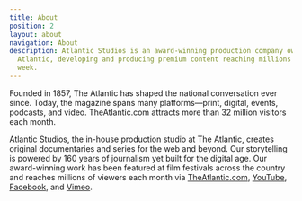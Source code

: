 ```yaml
---
title: About
position: 2
layout: about
navigation: About
description: Atlantic Studios is an award-winning production company owned by The
  Atlantic, developing and producing premium content reaching millions globally each
  week.
---
```


Founded in 1857, The Atlantic has shaped the national conversation ever since. Today, the magazine spans many platforms—print, digital, events, podcasts, and video. TheAtlantic.com attracts more than 32 million visitors each month.

Atlantic Studios, the in-house production studio at The Atlantic, creates original documentaries and series for the web and beyond. Our storytelling is powered by 160 years of journalism yet built for the digital age. Our award-winning work has been featured at film festivals across the country and reaches millions of viewers each month via <a href="https://www.theatlantic.com/video/" target="_blank">TheAtlantic.com</a>, <a href="https://www.youtube.com/user/TheAtlantic" target="_blank">YouTube</a>, <a href="https://www.facebook.com/pg/TheAtlantic/videos/?ref=page_internal" target="_blank">Facebook</a>, and <a href="https://vimeo.com/atlanticvideo" target="_blank">Vimeo</a>.

